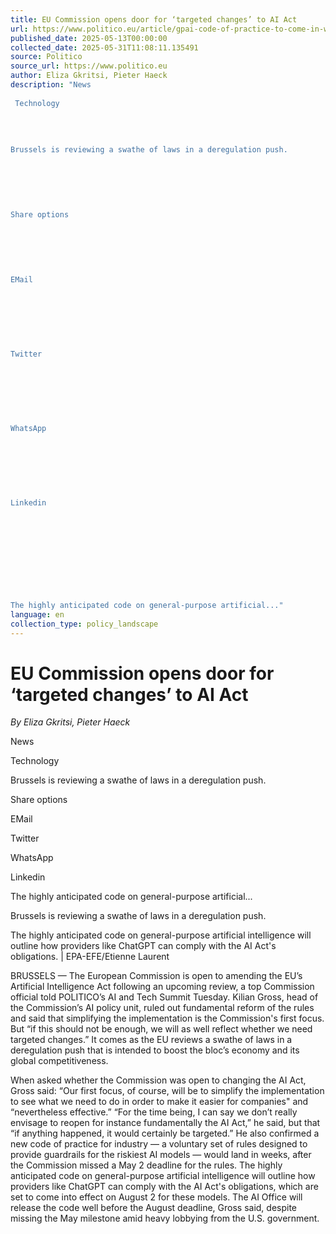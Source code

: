 ```yaml
---
title: EU Commission opens door for ‘targeted changes’ to AI Act
url: https://www.politico.eu/article/gpai-code-of-practice-to-come-in-weeks-ai-office-says/?utm_source=RSS_Feed&utm_medium=RSS&utm_campaign=RSS_Syndication
published_date: 2025-05-13T00:00:00
collected_date: 2025-05-31T11:08:11.135491
source: Politico
source_url: https://www.politico.eu
author: Eliza Gkritsi, Pieter Haeck
description: "News 
 
 Technology 
 
 
 
 
Brussels is reviewing a swathe of laws in a deregulation push. 
 
 
 
 
 
 
Share options 
 
 
 
 
 
 
EMail 
 
 
 
 
 
 
 
Twitter 
 
 
 
 
 
 
 
WhatsApp 
 
 
 
 
 
 
 
Linkedin 
 
 
 
 
 
 
 
 
 
 
The highly anticipated code on general-purpose artificial..."
language: en
collection_type: policy_landscape
---
```


# EU Commission opens door for ‘targeted changes’ to AI Act

*By Eliza Gkritsi, Pieter Haeck*

News 
 
 Technology 
 
 
 
 
Brussels is reviewing a swathe of laws in a deregulation push. 
 
 
 
 
 
 
Share options 
 
 
 
 
 
 
EMail 
 
 
 
 
 
 
 
Twitter 
 
 
 
 
 
 
 
WhatsApp 
 
 
 
 
 
 
 
Linkedin 
 
 
 
 
 
 
 
 
 
 
The highly anticipated code on general-purpose artificial...

Brussels is reviewing a swathe of laws in a deregulation push.

The highly anticipated code on general-purpose artificial intelligence will outline how providers like ChatGPT can comply with the AI Act's obligations. | EPA-EFE/Etienne Laurent

BRUSSELS — The European Commission is open to amending the EU’s Artificial Intelligence Act following an upcoming review, a top Commission official told POLITICO’s AI and Tech Summit Tuesday. 
 Kilian Gross, head of the Commission’s AI policy unit, ruled out fundamental reform of the rules and said that simplifying the implementation is the Commission's first focus. But “if this should not be enough, we will as well reflect whether we need targeted changes.” 
 It comes as the EU reviews a swathe of laws in a deregulation push that is intended to boost the bloc’s economy and its global competitiveness. 
 
 When asked whether the Commission was open to changing the AI Act, Gross said: “Our first focus, of course, will be to simplify the implementation to see what we need to do in order to make it easier for companies" and “nevertheless effective.” 
 “For the time being, I can say we don’t really envisage to reopen for instance fundamentally the AI Act,” he said, but that “if anything happened, it would certainly be targeted.” 
 He also confirmed a new code of practice for industry — a voluntary set of rules designed to provide guardrails for the riskiest AI models — would land in weeks, after the Commission missed a May 2 deadline for the rules. 
 The highly anticipated code on general-purpose artificial intelligence will outline how providers like ChatGPT can comply with the AI Act's obligations, which are set to come into effect on August 2 for these models. 
 The AI Office will release the code well before the August deadline, Gross said, despite missing the May milestone amid heavy lobbying from the U.S. government.